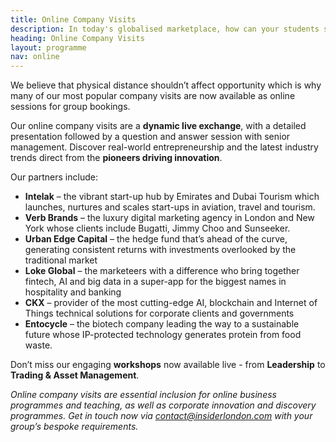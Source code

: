 ```yaml
---
title: Online Company Visits
description: In today's globalised marketplace, how can your students stand out?
heading: Online Company Visits
layout: programme
nav: online
---
```


We believe that physical distance shouldn’t affect opportunity which is why many of our most popular company visits are now available as online sessions for group bookings.

Our online company visits are a **dynamic live exchange**, with a detailed presentation followed by a question and answer session with senior management. Discover real-world entrepreneurship and the latest industry trends direct from the **pioneers driving innovation**.

Our partners include:

- **Intelak** – the vibrant start-up hub by Emirates and Dubai Tourism which launches, nurtures and scales start-ups in aviation, travel and tourism.
- **Verb Brands** – the luxury digital marketing agency in London and New York whose clients include Bugatti, Jimmy Choo and Sunseeker.
- **Urban Edge Capital** – the hedge fund that’s ahead of the curve, generating consistent returns with investments overlooked by the traditional market
- **Loke Global** – the marketeers with a difference who bring together fintech, AI and big data in a super-app for the biggest names in hospitality and banking
- **CKX** – provider of the most cutting-edge AI, blockchain and Internet of Things technical solutions for corporate clients and governments
- **Entocycle** – the biotech company leading the way to a sustainable future whose IP-protected technology generates protein from food waste.

Don’t miss our engaging **workshops** now available live - from **Leadership** to **Trading & Asset Management**.

_Online company visits are essential inclusion for online business programmes and teaching, as well as corporate innovation and discovery programmes. Get in touch now via [contact@insiderlondon.com](mailto:contact@insiderlondon.com) with your group’s bespoke requirements._
